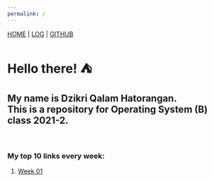 ```yaml
---
permalink: /
---
```


[HOME](.) | [LOG](TXT/mylog.txt) | [GITHUB](https://github.com/dzikriqalampacil/os212)

# Hello there! :tent:

## My name is Dzikri Qalam Hatorangan.<br/>This is a repository for Operating System (B) class 2021-2.
<br/>

### My top 10 links every week:

1. [Week 01](W01/)